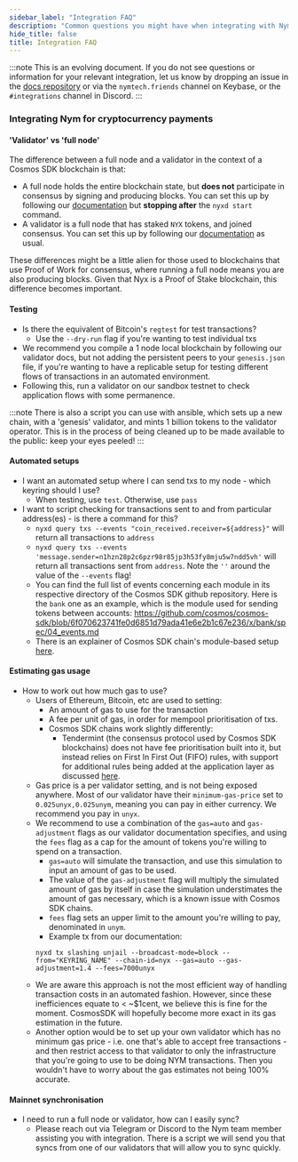 ```yaml
---
sidebar_label: "Integration FAQ"
description: "Common questions you might have when integrating with Nym"
hide_title: false
title: Integration FAQ
---
```


:::note
This is an evolving document. If you do not see questions or information for your relevant integration, let us know by dropping an issue in the [docs repository](https://github.com/nymtech/docs/issues) or via the `nymtech.friends` channel on Keybase, or the `#integrations` channel in Discord. 
:::

### Integrating Nym for cryptocurrency payments 

#### 'Validator' vs 'full node'
The difference between a full node and a validator in the context of a Cosmos SDK blockchain is that: 
* A full node holds the entire blockchain state, but **does not** participate in consensus by signing and producing blocks. You can set this up by following our [documentation](https://nymtech.net/docs/stable/run-nym-nodes/nodes/validators/) but **stopping after** the `nyxd start` command. 
* A validator is a full node that has staked `NYX` tokens, and joined consensus. You can set this up by following our [documentation](https://nymtech.net/docs/stable/run-nym-nodes/nodes/validators/) as usual. 

These differences might be a little alien for those used to blockchains that use Proof of Work for consensus, where running a full node means you are also producing blocks. Given that Nyx is a Proof of Stake blockchain, this difference becomes important. 

#### Testing
* Is there the equivalent of Bitcoin's `regtest` for test transactions?
    * Use the `--dry-run` flag if you're wanting to test individual txs 
* We recommend you compile a 1 node local blockchain by following our validator docs, but not adding the persistent peers to your `genesis.json` file, if you're wanting to have a replicable setup for testing different flows of transactions in an automated environment. 
* Following this, run a validator on our sandbox testnet to check application flows with some permanence.

:::note
There is also a script you can use with ansible, which sets up a new chain, with a 'genesis' validator, and mints 1 billion tokens to the validator operator. This is in the process of being cleaned up to be made available to the public: keep your eyes peeled! 
:::

#### Automated setups 
* I want an automated setup where I can send txs to my node - which keyring should I use? 
    * When testing, use `test`. Otherwise, use `pass`  
* I want to script checking for transactions sent to and from particular address(es) - is there a command for this?
    * `nyxd query txs --events "coin_received.receiver=${address}"` will return all transactions to `address`
    * `nyxd query txs --events 'message.sender=n1hzn28p2c6pzr98r85jp3h53fy8mju5w7ndd5vh'` will return all transactions sent from `address`. Note the `''` around the value of the `--events` flag!
    * You can find the full list of events concerning each module in its respective directory of the Cosmos SDK github repository. Here is the `bank` one as an example, which is the module used for sending tokens between accounts: https://github.com/cosmos/cosmos-sdk/blob/6f070623741fe0d6851d79ada41e6e2b1c67e236/x/bank/spec/04_events.md
    * There is an explainer of Cosmos SDK chain's module-based setup [here](https://docs.cosmos.network/main/modules/). 

#### Estimating gas usage 
* How to work out how much gas to use? 
    * Users of Ethereum, Bitcoin, etc are used to setting: 
        * An amount of gas to use for the transaction
        * A fee per unit of gas, in order for mempool prioritisation of txs. 
        * Cosmos SDK chains work slightly differently: 
            * Tendermint (the consensus protocol used by Cosmos SDK blockchains) does not have fee prioritisation built into it, but instead relies on First In First Out (FIFO) rules, with support for additional rules being added at the application layer as discussed [here](https://medium.com/tendermint/tendermint-v0-35-introduces-prioritized-mempool-a-makeover-to-the-peer-to-peer-network-more-61eea6ec572d). 
    * Gas price is a per validator setting, and is not being exposed anywhere. Most of our validator have their `minimum-gas-price` set to `0.025unyx,0.025unym`, meaning you can pay in either currency. We recommend you pay in `unyx`.  
    * We recommend to use a combination of the `gas=auto` and `gas-adjustment` flags as our validator documentation specifies, and using the `fees` flag as a cap for the amount of tokens you're willing to spend on a transaction. 
        * `gas=auto` will simulate the transaction, and use this simulation to input an amount of gas to be used. 
        * The value of the `gas-adjustment` flag will multiply the simulated amount of gas by itself in case the simulation understimates the amount of gas necessary, which is a known issue with Cosmos SDK chains. 
        * `fees` flag sets an upper limit to the amount you're willing to pay, denominated in `unym`.
        * Example tx from our documentation: 
        ```
        nyxd tx slashing unjail --broadcast-mode=block --from="KEYRING_NAME" --chain-id=nyx --gas=auto --gas-adjustment=1.4 --fees=7000unyx
        ```
    * We are aware this approach is not the most efficient way of handling transaction costs in an automated fashion. However, since these inefficiences equate to < ~$1cent, we believe this is fine for the moment. CosmosSDK will hopefully become more exact in its gas estimation in the future. 
    * Another option would be to set up your own validator which has no minimum gas price - i.e. one that's able to accept free transactions - and then restrict access to that validator to only the infrastructure that you're going to use to be doing NYM transactions. Then you wouldn't have to worry about the gas estimates not being 100% accurate. 

#### Mainnet synchronisation
* I need to run a full node or validator, how can I easily sync? 
    * Please reach out via Telegram or Discord to the Nym team member assisting you with integration. There is a script we will send you that syncs from one of our validators that will allow you to sync quickly. 
